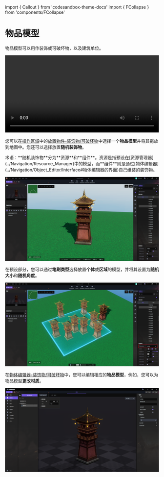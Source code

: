 import { Callout } from 'codesandbox-theme-docs'
import { FCollapse } from 'components/FCollapse'

# 物品模型

物品模型可以用作装饰或可破坏物，以及建筑单位。 

<video width="100%" controls>
  <source src="https://up1goods.fp.ps.easebar.com/file/643f60ad9781de56bea82a89x6tJ3Z3q03" type="video/mp4" />
  Your browser does not support the video tag.
</video>

您可以在[操作区域](../Navigation/Main_interface/Operation_Area)中的[放置物件-装饰物/可破坏物](../Navigation/Main_interface/Tool_Palette)中选择一个**物品模型**并将其拖放到地图中。您还可以选择放置**随机装饰物**。

<Callout type="info"> 
术语：**随机装饰物**分为**资源**和**组件**。资源是指预设在[资源管理器](../Navigation/Resource_Manager)中的模型，而**组件**则是通过[物体编辑器](../Navigation/Object_Editor/Interface#物体编辑器的界面)自己组装的装饰物。
</Callout>

![A24](./pic/A24.png)

在预设部分，您可以通过**笔刷类型**选择放置**个体**或**区域**的模型，并将其设置为**随机大小**和**随机角度**。

![A25](./pic/A25.png)

在[物体编辑器-装饰物/可破坏物](../Navigation/Object_Editor/Functions#decorations)中，您可以编辑相应的**物品模型**，例如，您可以为物品模型**更改材质**。

![A26](./pic/A26.png)
